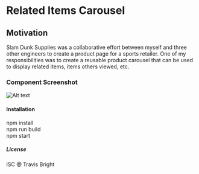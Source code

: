 # Related Items Carousel

## Motivation
Slam Dunk Supplies was a collaborative effort between myself and three other engineers to create a product page for a sports retailer. One of my responsibilities was to create a reusable product carousel that can be used to display related items, items others viewed, etc. 

### Component Screenshot
![Alt text](/related-items/blob/master/FEC%20Related%20Items.png?raw=true)
#### Installation
npm install  
npm run build  
npm start  
##### License
ISC @ Travis Bright
